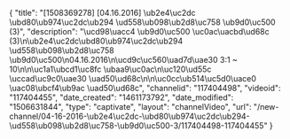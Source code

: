 {
    "title": "[1508369278] [04.16.2016] \ub2e4\uc2dc \ubd80\ub974\uc2dc\ub294 \ud558\ub098\ub2d8\uc758 \ub9d0\uc500 (3)",
    "description": "\ucd98\uacc4 \ub9d0\uc500 \uc0ac\uacbd\ud68c (3)\n\ub2e4\uc2dc\ubd80\ub974\uc2dc\ub294 \ud558\ub098\ub2d8\uc758 \ub9d0\uc500\n04.16.2016\n\ucd9c\uc560\uad7d\uae30 3:1 ~ 10\n\n\uc1a1\ubcd1\uc8fc \ubaa9\uc0ac\n\uc120\ud55c \uccad\uc9c0\uae30 \uad50\ud68c\n\n\uc0cc\ub514\uc5d0\uace0 \uac08\ubcf4\ub9ac \uad50\ud68c",
    "channelid": "117404498",
    "videoid": "117404455",
    "date_created": "1461173792",
    "date_modified": "1506631844",
    "type": "captivate",
    "layout": "channelVideo",
    "url": "\/new-channel\/04-16-2016-\ub2e4\uc2dc-\ubd80\ub974\uc2dc\ub294-\ud558\ub098\ub2d8\uc758-\ub9d0\uc500-3\/117404498-117404455"
}